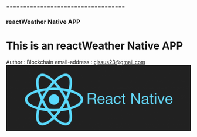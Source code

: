 ===================================
### reactWeather Native APP
This is an reactWeather Native APP
===================================

Author : Blockchain
email-address : cjssus23@gmail.com
![Alt text](/rnimg.png "리액트 네이티브로 만드는 날씨앱!!")
